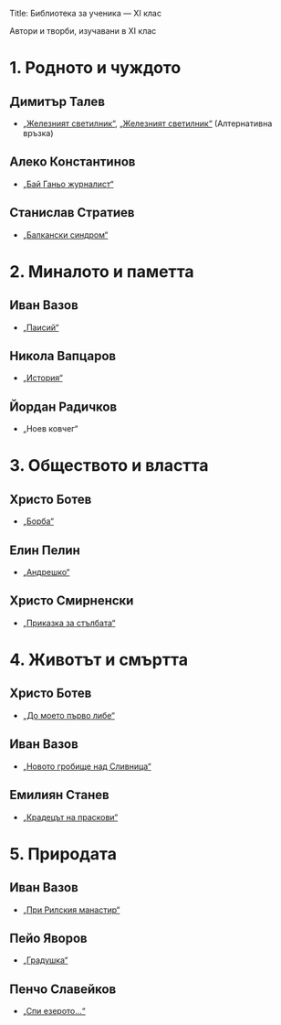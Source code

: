Title: Библиотека за ученика — XI клас

Автори и творби, изучавани в XI клас

# 1. Родното и чуждото

## Димитър Талев
* [„Железният светилник“](/text/569),  [„Железният светилник“](https://www.rulit.me/books/zhelezniyat-svetilnik-read-183446-1.html) (Алтернативна връзка)
## Алеко Константинов
* [„Бай Ганьо журналист“](/text/3706/13#textstart)
## Станислав Стратиев
* [„Балкански синдром“](https://stanislavstratiev.org/library/?page_id=839)

# 2. Миналото и паметта

## Иван Вазов
* [„Паисий“](/text/3854)
## Никола Вапцаров
* [„История“](/text/11418)
## Йордан Радичков
* „Ноев ковчег“

# 3. Обществото и властта

## Христо Ботев
* [„Борба“](/text/3236)
## Елин Пелин
* [„Андрешко“](/text/5283)
## Христо Смирненски
* [„Приказка за стълбата“](/text/4253)

# 4. Животът и смъртта

## Христо Ботев
* [„До моето първо либе“](/text/3231)
## Иван Вазов
* [„Новото гробище над Сливница“](/text/4493)
## Емилиян Станев
* [„Крадецът на праскови“](/text/4127)

# 5. Природата

## Иван Вазов
* [„При Рилския манастир“](/text/4314)
## Пейо Яворов
* [„Градушка“](/text/7070)
## Пенчо Славейков
* [„Спи езерото...“](/text/6557)
